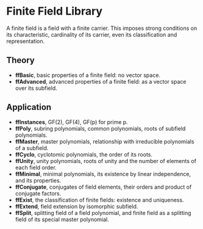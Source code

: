 
# Finite Field Library

A finite field is a field with a finite carrier.
This imposes strong conditions on its characteristic, cardinality of its carrier,
even its classification and representation.

## Theory
* __ffBasic__, basic properties of a finite field: no vector space.
* __ffAdvanced__, advanced properties of a finite field: as a vector space over its subfield.

## Application
* __ffInstances__, GF(2), GF(4), GF(p) for prime p.
* __ffPoly__, subring polynomials, common polynomials, roots of subfield polynomials.
* __ffMaster__, master polynomials, relationship with irreducible polynomials of a subfield.
* __ffCyclo__, cyclotomic polynomials, the order of its roots.
* __ffUnity__, unity polynomials, roots of unity and the number of elements of each field order.
* __ffMinimal__, minimal polynomials, its existence by linear independence, and its properties.
* __ffConjugate__, conjugates of field elements, their orders and product of conjugate factors.
* __ffExist__, the classification of finite fields: existence and uniqueness.
* __ffExtend__, field extension by isomorphic subfield.
* __ffSplit__, splitting field of a field polynomial, and finite field as a splitting field of its special master polynomial.
